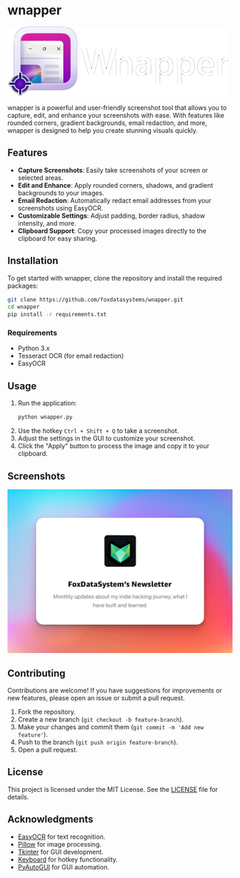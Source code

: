 # wnapper

![wnapper Logo](img/logo.png) <!-- Replace with your logo path -->

wnapper is a powerful and user-friendly screenshot tool that allows you to capture, edit, and enhance your screenshots with ease. With features like rounded corners, gradient backgrounds, email redaction, and more, wnapper is designed to help you create stunning visuals quickly.

## Features

- **Capture Screenshots**: Easily take screenshots of your screen or selected areas.
- **Edit and Enhance**: Apply rounded corners, shadows, and gradient backgrounds to your images.
- **Email Redaction**: Automatically redact email addresses from your screenshots using EasyOCR.
- **Customizable Settings**: Adjust padding, border radius, shadow intensity, and more.
- **Clipboard Support**: Copy your processed images directly to the clipboard for easy sharing.

## Installation

To get started with wnapper, clone the repository and install the required packages:
```bash
git clone https://github.com/foxdatasystems/wnapper.git
cd wnapper
pip install -r requirements.txt
```

### Requirements

- Python 3.x
- Tesseract OCR (for email redaction)
- EasyOCR

## Usage

1. Run the application:
   ```bash
   python wnapper.py
   ```
2. Use the hotkey `Ctrl + Shift + Q` to take a screenshot.
3. Adjust the settings in the GUI to customize your screenshot.
4. Click the "Apply" button to process the image and copy it to your clipboard.

## Screenshots

![Screenshot Example](img/example.png) <!-- Replace with your screenshot path -->

## Contributing

Contributions are welcome! If you have suggestions for improvements or new features, please open an issue or submit a pull request.

1. Fork the repository.
2. Create a new branch (`git checkout -b feature-branch`).
3. Make your changes and commit them (`git commit -m 'Add new feature'`).
4. Push to the branch (`git push origin feature-branch`).
5. Open a pull request.

## License

This project is licensed under the MIT License. See the [LICENSE](LICENSE) file for details.

## Acknowledgments

- [EasyOCR](https://github.com/JaidedAI/EasyOCR) for text recognition.
- [Pillow](https://python-pillow.org/) for image processing.
- [Tkinter](https://wiki.python.org/moin/TkInter) for GUI development.
- [Keyboard](https://keyboard.readthedocs.io/en/latest/) for hotkey functionality.
- [PyAutoGUI](https://pyautogui.readthedocs.io/en/latest/) for GUI automation.
